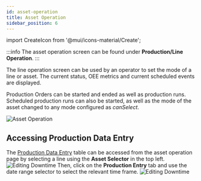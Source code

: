 ```yaml
---
id: asset-operation
title: Asset Operation
sidebar_position: 6
---
```

import CreateIcon from '@mui/icons-material/Create';

:::info
The asset operation screen can be found under **Production/Line Operation**.
:::

The line operation screen can be used by an operator to set the mode of a line or asset. The current status, OEE metrics and current scheduled events are displayed.

Production Orders can be started and ended as well as production runs. Scheduled production runs can also be started, as well as the mode of the asset changed to any mode configured as *canSelect*.

![Asset Operation](/img/line-operation.png)

## Accessing Production Data Entry
The [Production Data Entry](docs/products/mes/production-data-entry.md) table can be accessed from the asset operation page by selecting a line using the **Asset Selector** in the top left.
   ![Editing Downtime](/img/36.png)
Then, click on the <CreateIcon fontSize="small" /> **Production Entry** tab and use the date range selector to select the relevant time frame.
   ![Editing Downtime](/img/37.png)
